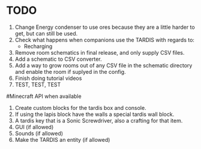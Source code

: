 # TODO
1. Change Energy condenser to use ores because they are a little harder to get, but can still be used.
2. Check what happens when companions use the TARDIS with regards to:
   - Recharging
3. Remove room schematics in final release, and only supply CSV files.
4. Add a schematic to CSV converter.
5. Add a way to grow rooms out of any CSV file in the schematic directory and enable the room if suplyed in the config.
6. Finish doing tutorial videos
7. TEST, TEST, TEST

#Minecraft API when available
1. Create custom blocks for the tardis box and console.
2. If using the lapis block have the walls a special tardis wall block.
3. A tardis key that is a Sonic Screwdriver, also a crafting for that item.
4. GUI (if allowed)
5. Sounds (if allowed)
6. Make the TARDIS an entity (if allowed)
